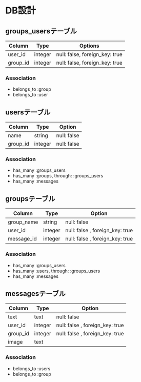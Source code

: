 # DB設計

## groups_usersテーブル

|Column  |Type   |Options|
|--------|-------|-------|
|user_id |integer|null: false, foreign_key: true|
|group_id|integer|null: false, foreign_key: true|

### Association
- belongs_to :group
- belongs_to :user

## usersテーブル

|Column  |Type   |Option|
|--------|-------|------|
|name    |string |null: false|
|group_id|integer|null: false|

### Association
- has_many :groups_users
- has_many :groups, through: :groups_users
- has_many :messages

## groupsテーブル

|Column    |Type   |Option|
|----------|-------|------|
|group_name|string |null: false|
|user_id   |integer|null: false , foreign_key: true|
|message_id|integer|null: false , foreign_key: true|

### Association
- has_many :groups_users
- has_many :users, through: :groups_users
- has_many :messages

## messagesテーブル

|Column    |Type   |Option|
|----------|-------|------|
|text      |text   |null: false|
|user_id   |integer|null: false , foreign_key: true|
|group_id  |integer|null: false , foreign_key: true|
|image     |text   |

### Association
- belongs_to :users
- belongs_to :group
